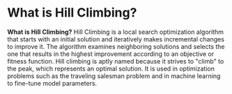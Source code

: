 # What is Hill Climbing?

**What is Hill Climbing?**
Hill Climbing is a local search optimization algorithm that starts with an initial solution and iteratively makes incremental changes to improve it. The algorithm examines neighboring solutions and selects the one that results in the highest improvement according to an objective or fitness function. Hill climbing is aptly named because it strives to "climb" to the peak, which represents an optimal solution. It is used in optimization problems such as the traveling salesman problem and in machine learning to fine-tune model parameters.
